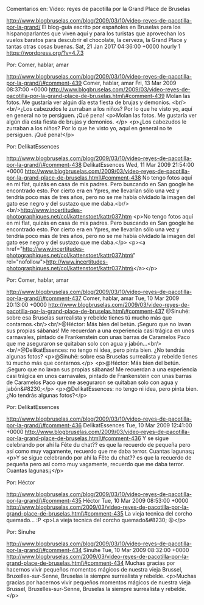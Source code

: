 Comentarios en: Vídeo: reyes de pacotilla por la Grand Place de Bruselas

http://www.blogbruselas.com/blog/2009/03/10/video-reyes-de-pacotilla-por-la-grand/
El blog-guía escrito por españoles en Bruselas para los hispanoparlantes
que viven aquí y para los turistas que aprovechan los vuelos baratos
para descubrir el chocolate, la cerveza, la Grand Place y tantas otras
cosas buenas. Sat, 21 Jan 2017 04:36:00 +0000 hourly 1
https://wordpress.org/?v=4.7.3

Por: Comer, hablar, amar

http://www.blogbruselas.com/blog/2009/03/10/video-reyes-de-pacotilla-por-la-grand/\#comment-439
Comer, hablar, amar Fri, 13 Mar 2009 08:37:00 +0000
http://www.blogbruselas.com/2009/03/video-reyes-de-pacotilla-por-la-grand-place-de-bruselas.html\#comment-439
Molan las fotos. Me gustaría ver algún día esta fiesta de brujas y
demonios. &lt;br/&gt;&lt;br/&gt;¿Los cabezudos le zurraban a los niños?
Por lo que he visto yo, aquí en general no te persiguen. ¡Qué pena!
\<p\>Molan las fotos. Me gustaría ver algún día esta fiesta de brujas y
demonios. \</p\> \<p\>¿Los cabezudos le zurraban a los niños? Por lo que
he visto yo, aquí en general no te persiguen. ¡Qué pena!\</p\>

Por: DelikatEssences

http://www.blogbruselas.com/blog/2009/03/10/video-reyes-de-pacotilla-por-la-grand/\#comment-438
DelikatEssences Wed, 11 Mar 2009 21:54:00 +0000
http://www.blogbruselas.com/2009/03/video-reyes-de-pacotilla-por-la-grand-place-de-bruselas.html\#comment-438
No tengo fotos aquí en mi flat, quizás en casa de mis padres. Pero
buscando en San google he encontrado esto. Por cierto era en Ypres, me
llevarían sólo una vez y tendría poco más de tres años, pero no se me
había olvidado la imagen del gato ese negro y del sustazo que me
daba.&lt;br/&gt;&lt;br/&gt;http://www.incertitudes-photographiques.net/col/kattenstoet/kattr037.htm
\<p\>No tengo fotos aquí en mi flat, quizás en casa de mis padres. Pero
buscando en San google he encontrado esto. Por cierto era en Ypres, me
llevarían sólo una vez y tendría poco más de tres años, pero no se me
había olvidado la imagen del gato ese negro y del sustazo que me
daba.\</p\> \<p\>\<a
href=\"http://www.incertitudes-photographiques.net/col/kattenstoet/kattr037.htm\"
rel=\"nofollow\"\>http://www.incertitudes-photographiques.net/col/kattenstoet/kattr037.htm\</a\>\</p\>

Por: Comer, hablar, amar

http://www.blogbruselas.com/blog/2009/03/10/video-reyes-de-pacotilla-por-la-grand/\#comment-437
Comer, hablar, amar Tue, 10 Mar 2009 20:13:00 +0000
http://www.blogbruselas.com/2009/03/video-reyes-de-pacotilla-por-la-grand-place-de-bruselas.html\#comment-437
\@Sinuhé: sobre esa Bruselas surrealista y rebelde tienes tú mucho más
que contarnos.&lt;br/&gt;&lt;br/&gt;\@Héctor: Más bien del betún.
¡Seguro que no lavan sus propias sábanas! Me recuerdan a una experiencia
casi trágica en unos carnavales, pintado de Frankenstein con unas barras
de Caramelos Paco que me aseguraron se quitaban solo con agua y
jabón\...&lt;br/&gt;&lt;br/&gt;\@DelikatEssences: no tengo ni idea, pero
pinta bien. ¿No tendrás algunas fotos? \<p\>\@Sinuhé: sobre esa Bruselas
surrealista y rebelde tienes tú mucho más que contarnos.\</p\>
\<p\>\@Héctor: Más bien del betún. ¡Seguro que no lavan sus propias
sábanas! Me recuerdan a una experiencia casi trágica en unos carnavales,
pintado de Frankenstein con unas barras de Caramelos Paco que me
aseguraron se quitaban solo con agua y jabón&\#8230;\</p\>
\<p\>\@DelikatEssences: no tengo ni idea, pero pinta bien. ¿No tendrás
algunas fotos?\</p\>

Por: DelikatEssences

http://www.blogbruselas.com/blog/2009/03/10/video-reyes-de-pacotilla-por-la-grand/\#comment-436
DelikatEssences Tue, 10 Mar 2009 12:41:00 +0000
http://www.blogbruselas.com/2009/03/video-reyes-de-pacotilla-por-la-grand-place-de-bruselas.html\#comment-436
Y se sigue celebrando por ahí la Fête du chat?? es que la recuerdo de
pequeña pero así como muy vagamente, recuerdo que me daba terror.
Cuantas lagunas¡¡ \<p\>Y se sigue celebrando por ahí la Fête du chat??
es que la recuerdo de pequeña pero así como muy vagamente, recuerdo que
me daba terror. Cuantas lagunas¡¡\</p\>

Por: Héctor

http://www.blogbruselas.com/blog/2009/03/10/video-reyes-de-pacotilla-por-la-grand/\#comment-435
Héctor Tue, 10 Mar 2009 08:53:00 +0000
http://www.blogbruselas.com/2009/03/video-reyes-de-pacotilla-por-la-grand-place-de-bruselas.html\#comment-435
La vieja tecnica del corcho quemado\... :P \<p\>La vieja tecnica del
corcho quemado&\#8230; 😛\</p\>

Por: Sinuhe

http://www.blogbruselas.com/blog/2009/03/10/video-reyes-de-pacotilla-por-la-grand/\#comment-434
Sinuhe Tue, 10 Mar 2009 08:32:00 +0000
http://www.blogbruselas.com/2009/03/video-reyes-de-pacotilla-por-la-grand-place-de-bruselas.html\#comment-434
Muchas gracias por hacernos vivir pequeños momentos mágicos de nuestra
vieja Brussel, Bruxelles-sur-Senne, Bruselas la siempre surrealista y
rebelde. \<p\>Muchas gracias por hacernos vivir pequeños momentos
mágicos de nuestra vieja Brussel, Bruxelles-sur-Senne, Bruselas la
siempre surrealista y rebelde.\</p\>
